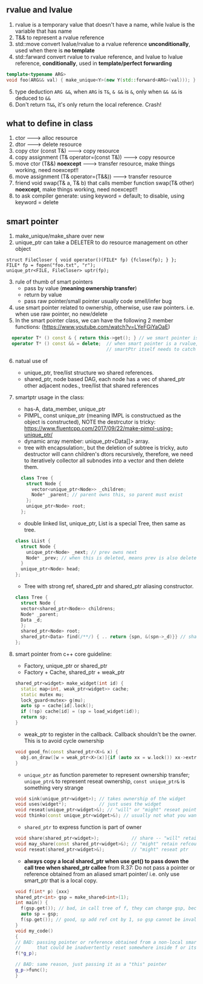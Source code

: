 ## rvalue and lvalue
1. rvalue is a temporary value that doesn't have a name, while lvalue is the variable that has name
2. T&& to represent a rvalue reference
3. std::move convert lvalue/rvalue to a rvalue reference **unconditionally**, used when there is **no template**
4. std::farward convert rvalue to rvalue reference, and lvalue to lvalue reference, 
   **conditionally**, used in **template/perfect forwarding**

```c++
template<typename ARG>
void foo(ARG&& val) { make_unique<Y>(new Y(std::forward<ARG>(val))); }
```

5. type deduction `ARG &&`, when `ARG` is `T&`, `& &&` is `&`, only when `&& &&` is deduced to `&&`
6. Don't return `T&&`, it's only return the local reference. Crash! 

## what to define in class
1. ctor   ---> alloc resource
2. dtor   ---> delete resource
3. copy ctor (const T&)  ---> copy resource
4. copy assignment (T& operator=(const T&)) ---> copy resource 
5. move ctor (T&&) **noexcept**  ---> transfer resource, make things working, need noexcept!!
6. move assignment (T& operator=(T&&)) ---> transfer resource
7. friend void swap(T& a, T& b) that calls member function swap(T& other) **noexcept**, make things working, need noexcept!!
8. to ask compiler generate: using keyword = default; to disable, using keyword = delete

## smart pointer
1. make_unique/make_share over new
2. unique_ptr can take a DELETER to do resource management on other object
```
struct FileCloser { void operator()(FILE* fp) {fclose(fp); } };
FILE* fp = fopen("foo.txt", "r");
unique_ptr<FILE, FileCloser> uptr(fp);
```
3. rule of thumb of smart pointers
    + pass by value (**meaning ownership transfer**)
    + return by value
    + pass raw pointer/small pointer usually code smell/infer bug
4. use smart pointer related to ownership, otherwise, use raw pointers. i.e. when use raw pointer, no new/delete
5. In the smart pointer class, we can have the following 2 member functions:
    (https://www.youtube.com/watch?v=LYeFGiYaOaE)
```c++
  operator T* () const & { return this->get(); } // we smart pointer is a lvalue, get the raw pointer whenever needs
  operator T* () const && = delete;  // when smart pointer is a rvalue, we shouldn't convert to raw pointer, 
                                     // smartPtr itself needs to catch it
```
6. natual use of
    + unique_ptr, tree/list structure wo shared references. 
    + shared_ptr, node based DAG, each node has a vec of shared_ptr other adjacent nodes., tree/list that shared references
7. smartptr usage in the class:
    + has-A, data_member, unique_ptr
    + PIMPL, const unique_ptr (meaning IMPL is constructued as the object is constructed), NOTE the destrcutor is tricky: https://www.fluentcpp.com/2017/09/22/make-pimpl-using-unique_ptr/
    + dynamic array member: unique_ptr<Data[]> array.
    + tree with encapsulation:, but the deletion of subtree is tricky, auto destructor will cann children's dtors recursively, therefore, we need to iteratively collector all subnodes into a vector and then delete them.
    ```c++
      class Tree {
        struct Node {
          vector<unique_ptr<Node>> _children;
          Node* _parent; // parent owns this, so parent must exist
        };
        unique_ptr<Node> root;
      };
    ```
    
    + double linked list, unique_ptr, List is a special Tree, then same as tree.
    ```c++
    class LList {
      struct Node {
        unique_ptr<Node> _next; // prev owns next
        Node* _prev; // when this is deleted, means prev is also deleted, therefore, prev is always valid
      }
      unique_ptr<Node> head;
    };
    ```
    + Tree with strong ref, shared_ptr and shared_ptr aliasing constructor.
    ```c++
    class Tree {
      struct Node {
      vector<shared_ptr<Node>> childrens;
      Node* _parent;
      Data _d;
      };
      shared_ptr<Node> root;
      shared_ptr<Data> find(/**/) { .. return {spn, &(spn->_d)}} // shared_ptr aliasing constructor
    };
    ```
    
 7. smart pointer from c++ core guideline:
    + Factory, unique_ptr or shared_ptr
    + Factory + Cache, shared_ptr + weak_ptr
    ```c++
    shared_ptr<widget> make_widget(int id) {
      static map<int, weak_ptr<widget>> cache;
      static mutex mu;
      lock_guard<mutex> g(mu);
      auto sp = cache[id].lock();
      if (!sp) cache[id] = (sp = load_widget(id));
      return sp;
    }
    ```
    + weak_ptr to register in the callback. Callback shouldn't be the owner. This is to avoid cycle ownership
    ```c++
    void good_fn(const shared_ptr<X>& x) {
      obj.on_draw([w = weak_ptr<X>(x)]{if (auto xx = w.lock()) xx->extra_work(); })
    }
    ```
    + `unique_ptr` as function paremeter to represent ownership transfer; `unique_ptr&` to represent reseat ownership, `const unique_ptr&` is something very strange
    ```c++
    void sink(unique_ptr<widget>); // takes ownership of the widget
    void uses(widget*);            // just uses the widget
    void reseat(unique_ptr<widget>&); // "will" or "might" reseat pointer
    void thinko(const unique_ptr<widget>&); // usually not what you want
    ```
    + `shared_ptr` to express function is part of owner
    ```c++
    void share(shared_ptr<widget>);            // share -- "will" retain refcount
    void may_share(const shared_ptr<widget>&); // "might" retain refcount
    void reseat(shared_ptr<widget>&);          // "might" reseat ptr
    ```
    + **always copy a local shared_ptr when use get() to pass down the call tree when shared_ptr callee**
      from R.37: Do not pass a pointer or reference obtained from an aliased smart pointer/ 
      i.e. only use smart_ptr that is a local copy.
    ```c++
    void f(int* p) {xxx}
    shared_ptr<int> gsp = make_shared<int>(1);
    int main() {
      f(gsp.get()); // bad, in call tree of f, they can change gsp, because they can change gsp, and gsp.get()'s pointer is invalid
      auto sp = gsp;
      f(sp.get()); // good, sp add ref cnt by 1, so gsp cannot be invalidated. i.e. f cannot change sp.
    }
    void my_code()
    {
    // BAD: passing pointer or reference obtained from a non-local smart pointer
    //      that could be inadvertently reset somewhere inside f or its callees
    f(*g_p);

    // BAD: same reason, just passing it as a "this" pointer
    g_p->func();
    }
    ```
    
